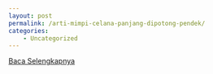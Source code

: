 ```yaml
---
layout: post
permalink: /arti-mimpi-celana-panjang-dipotong-pendek/
categories:
    - Uncategorized
---
```


[Baca Selengkapnya](/03)